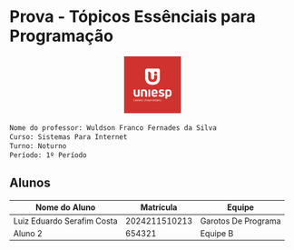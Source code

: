 # Prova - Tópicos Essênciais para Programação
<div style="text-align: center;">
    <img src="image.png" alt="uniesp" width="100">
</div>

```
Nome do professor: Wuldson Franco Fernades da Silva
Curso: Sistemas Para Internet
Turno: Noturno
Período: 1º Período
```


## Alunos

| Nome do Aluno  | Matrícula | Equipe   |
|----------------|-----------|----------|
|Luiz Eduardo Serafim Costa|2024211510213|Garotos De Programa|
| Aluno 2        | 654321    | Equipe B |
<!-- Adicione mais alunos aqui -->
